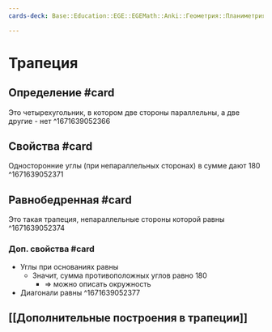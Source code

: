```yaml
---
cards-deck: Base::Education::EGE::EGEMath::Anki::Геометрия::Планиметрия::Четырехугольники

---
```


# Трапеция

## Определение #card 
Это четырехугольник, в котором две стороны параллельны, а две другие - нет
^1671639052366

## Свойства #card 
Односторонние углы (при непараллельных сторонах) в сумме дают 180
^1671639052371

## Равнобедренная #card 
Это такая трапеция, непараллельные стороны которой равны
^1671639052374

### Доп. свойства #card 
- Углы при основаниях равны 
	- Значит, сумма противоположных углов равно 180
		- => можно описать окружность
- Диагонали равны
^1671639052377

## [[Дополнительные построения в трапеции]]
 
